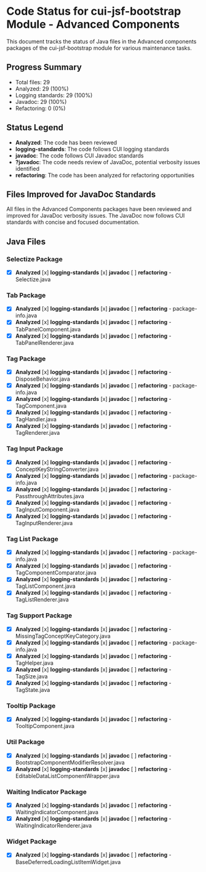 # Code Status for cui-jsf-bootstrap Module - Advanced Components

This document tracks the status of Java files in the Advanced components packages of the cui-jsf-bootstrap module for various maintenance tasks.

## Progress Summary
- Total files: 29
- Analyzed: 29 (100%)
- Logging standards: 29 (100%)
- Javadoc: 29 (100%)
- Refactoring: 0 (0%)

## Status Legend
- **Analyzed**: The code has been reviewed
- **logging-standards**: The code follows CUI logging standards
- **javadoc**: The code follows CUI Javadoc standards
- **?javadoc**: The code needs review of JavaDoc, potential verbosity issues identified
- **refactoring**: The code has been analyzed for refactoring opportunities

## Files Improved for JavaDoc Standards
All files in the Advanced Components packages have been reviewed and improved for JavaDoc verbosity issues. The JavaDoc now follows CUI standards with concise and focused documentation.

## Java Files

### Selectize Package
- [x] **Analyzed** [x] **logging-standards** [x] **javadoc** [ ] **refactoring** - Selectize.java

### Tab Package
- [x] **Analyzed** [x] **logging-standards** [x] **javadoc** [ ] **refactoring** - package-info.java
- [x] **Analyzed** [x] **logging-standards** [x] **javadoc** [ ] **refactoring** - TabPanelComponent.java
- [x] **Analyzed** [x] **logging-standards** [x] **javadoc** [ ] **refactoring** - TabPanelRenderer.java

### Tag Package
- [x] **Analyzed** [x] **logging-standards** [x] **javadoc** [ ] **refactoring** - DisposeBehavior.java
- [x] **Analyzed** [x] **logging-standards** [x] **javadoc** [ ] **refactoring** - package-info.java
- [x] **Analyzed** [x] **logging-standards** [x] **javadoc** [ ] **refactoring** - TagComponent.java
- [x] **Analyzed** [x] **logging-standards** [x] **javadoc** [ ] **refactoring** - TagHandler.java
- [x] **Analyzed** [x] **logging-standards** [x] **javadoc** [ ] **refactoring** - TagRenderer.java

### Tag Input Package
- [x] **Analyzed** [x] **logging-standards** [x] **javadoc** [ ] **refactoring** - ConceptKeyStringConverter.java
- [x] **Analyzed** [x] **logging-standards** [x] **javadoc** [ ] **refactoring** - package-info.java
- [x] **Analyzed** [x] **logging-standards** [x] **javadoc** [ ] **refactoring** - PassthroughAttributes.java
- [x] **Analyzed** [x] **logging-standards** [x] **javadoc** [ ] **refactoring** - TagInputComponent.java
- [x] **Analyzed** [x] **logging-standards** [x] **javadoc** [ ] **refactoring** - TagInputRenderer.java

### Tag List Package
- [x] **Analyzed** [x] **logging-standards** [x] **javadoc** [ ] **refactoring** - package-info.java
- [x] **Analyzed** [x] **logging-standards** [x] **javadoc** [ ] **refactoring** - TagComponentComparator.java
- [x] **Analyzed** [x] **logging-standards** [x] **javadoc** [ ] **refactoring** - TagListComponent.java
- [x] **Analyzed** [x] **logging-standards** [x] **javadoc** [ ] **refactoring** - TagListRenderer.java

### Tag Support Package
- [x] **Analyzed** [x] **logging-standards** [x] **javadoc** [ ] **refactoring** - MissingTagConceptKeyCategory.java
- [x] **Analyzed** [x] **logging-standards** [x] **javadoc** [ ] **refactoring** - package-info.java
- [x] **Analyzed** [x] **logging-standards** [x] **javadoc** [ ] **refactoring** - TagHelper.java
- [x] **Analyzed** [x] **logging-standards** [x] **javadoc** [ ] **refactoring** - TagSize.java
- [x] **Analyzed** [x] **logging-standards** [x] **javadoc** [ ] **refactoring** - TagState.java

### Tooltip Package
- [x] **Analyzed** [x] **logging-standards** [x] **javadoc** [ ] **refactoring** - TooltipComponent.java

### Util Package
- [x] **Analyzed** [x] **logging-standards** [x] **javadoc** [ ] **refactoring** - BootstrapComponentModifierResolver.java
- [x] **Analyzed** [x] **logging-standards** [x] **javadoc** [ ] **refactoring** - EditableDataListComponentWrapper.java

### Waiting Indicator Package
- [x] **Analyzed** [x] **logging-standards** [x] **javadoc** [ ] **refactoring** - WaitingIndicatorComponent.java
- [x] **Analyzed** [x] **logging-standards** [x] **javadoc** [ ] **refactoring** - WaitingIndicatorRenderer.java

### Widget Package
- [x] **Analyzed** [x] **logging-standards** [x] **javadoc** [ ] **refactoring** - BaseDeferredLoadingListItemWidget.java